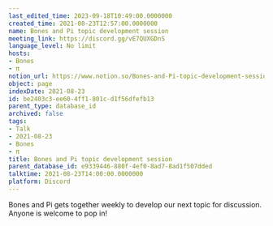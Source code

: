 ```yaml
---
last_edited_time: 2023-09-18T10:49:00.0000000
created_time: 2021-08-23T12:57:00.0000000
name: Bones and Pi topic development session
meeting_link: https://discord.gg/vE7QUXGDnS
language_level: No limit
hosts:
- Bones
- π
notion_url: https://www.notion.so/Bones-and-Pi-topic-development-session-be2403c3ee604ff1801cd1f56dfefb13
object: page
indexDate: 2021-08-23
id: be2403c3-ee60-4ff1-801c-d1f56dfefb13
parent_type: database_id
archived: false
tags:
- Talk
- 2021-08-23
- Bones
- π
title: Bones and Pi topic development session
parent_database_id: e9339446-880f-4ef0-8ad7-8ad1f507dded
talktime: 2021-08-23T14:00:00.0000000
platform: Discord
---
```


Bones and Pi gets together weekly to develop our next topic for discussion.
Anyone is welcome to pop in!










